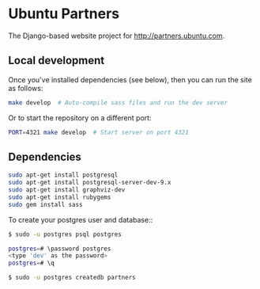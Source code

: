 Ubuntu Partners
===

The Django-based website project for <http://partners.ubuntu.com>.

Local development
---

Once you've installed dependencies (see below), then you can run the site as follows:

``` bash
make develop  # Auto-compile sass files and run the dev server
```

Or to start the repository on a different port:

``` bash
PORT=4321 make develop  # Start server on port 4321
```

Dependencies
---

``` bash
sudo apt-get install postgresql
sudo apt-get install postgresql-server-dev-9.x
sudo apt-get install graphviz-dev
sudo apt-get install rubygems
sudo gem install sass
```

To create your postgres user and database::

``` bash
$ sudo -u postgres psql postgres

postgres=# \password postgres
<type 'dev' as the password>
postgres=# \q

$ sudo -u postgres createdb partners
```
